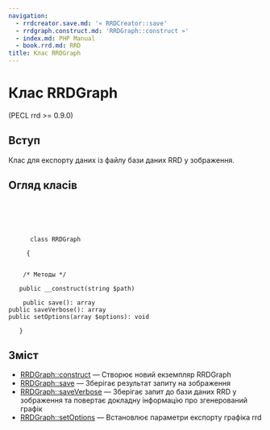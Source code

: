 ```yaml
---
navigation:
  - rrdcreator.save.md: '« RRDCreator::save'
  - rrdgraph.construct.md: 'RRDGraph::construct »'
  - index.md: PHP Manual
  - book.rrd.md: RRD
title: Клас RRDGraph
---
```

# Клас RRDGraph

(PECL rrd >= 0.9.0)

## Вступ

Клас для експорту даних із файлу бази даних RRD у зображення.

## Огляд класів

```classsynopsis


    
    
     
      class RRDGraph
     
     {
    

    /* Методы */
    
   public __construct(string $path)

    public save(): array
public saveVerbose(): array
public setOptions(array $options): void

   }
```

## Зміст

-   [RRDGraph::construct](rrdgraph.construct.md) — Створює новий екземпляр RRDGraph
-   [RRDGraph::save](rrdgraph.save.md) — Зберігає результат запиту на зображення
-   [RRDGraph::saveVerbose](rrdgraph.saveverbose.md) — Зберігає запит до бази даних RRD у зображення та повертає докладну інформацію про згенерований графік
-   [RRDGraph::setOptions](rrdgraph.setoptions.md) — Встановлює параметри експорту графіка rrd
